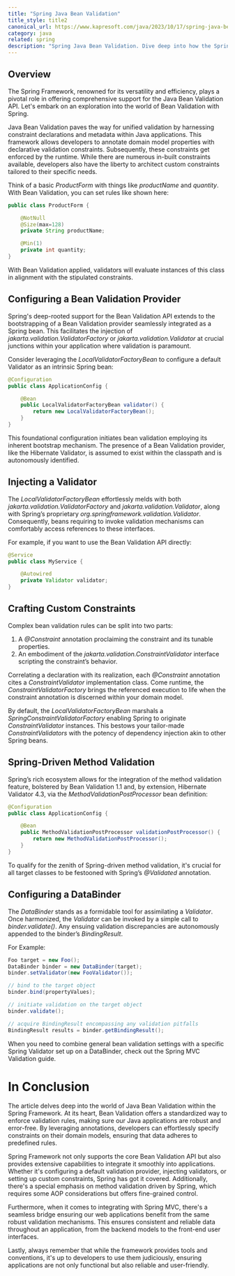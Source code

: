 ```yaml
---
title: "Spring Java Bean Validation"
title_style: title2
canonical_url: https://www.kapresoft.com/java/2023/10/17/spring-java-bean-validation.html
category: java
related: spring
description: "Spring Java Bean Validation. Dive deep into how the Spring Framework supports the Java Bean Validation API, configuration methods, and custom constraints."
---
```


## Overview

The Spring Framework, renowned for its versatility and efficiency, plays a pivotal role in offering comprehensive support for the Java Bean Validation API. Let's embark on an exploration into the world of Bean Validation with Spring.<!--excerpt-->

Java Bean Validation paves the way for unified validation by harnessing constraint declarations and metadata within Java applications. This framework allows developers to annotate domain model properties with declarative validation constraints. Subsequently, these constraints get enforced by the runtime. While there are numerous in-built constraints available, developers also have the liberty to architect custom constraints tailored to their specific needs.

Think of a basic _ProductForm_ with things like _productName_ and _quantity_. With Bean Validation, you can set rules like shown here:

```java
public class ProductForm {

	@NotNull 
	@Size(max=128)
	private String productName;

	@Min(1)
	private int quantity;
}
```

With Bean Validation applied, validators will evaluate instances of this class in alignment with the stipulated constraints.

## Configuring a Bean Validation Provider

Spring's deep-rooted support for the Bean Validation API extends to the bootstrapping of a Bean Validation provider seamlessly integrated as a Spring bean. This facilitates the injection of _jakarta.validation.ValidatorFactory_ or _jakarta.validation.Validator_ at crucial junctions within your application where validation is paramount.

Consider leveraging the _LocalValidatorFactoryBean_ to configure a default Validator as an intrinsic Spring bean:

```java
@Configuration 
public class ApplicationConfig {

	@Bean 
	public LocalValidatorFactoryBean validator() {
		return new LocalValidatorFactoryBean();
	}
}
```

This foundational configuration initiates bean validation employing its inherent bootstrap mechanism. The presence of a Bean Validation provider, like the Hibernate Validator, is assumed to exist within the classpath and is autonomously identified.

## Injecting a Validator

The _LocalValidatorFactoryBean_ effortlessly melds with both _jakarta.validation.ValidatorFactory_ and _jakarta.validation.Validator_, along with Spring’s proprietary _org.springframework.validation.Validator_. Consequently, beans requiring to invoke validation mechanisms can comfortably access references to these interfaces.

For example, if you want to use the Bean Validation API directly:

```java
@Service 
public class MyService {

	@Autowired 
	private Validator validator;
}
```

## Crafting Custom Constraints

Complex bean validation rules can be split into two parts:

1. A _@Constraint_ annotation proclaiming the constraint and its tunable properties.
2. An embodiment of the _jakarta.validation.ConstraintValidator_ interface scripting the constraint’s behavior.

Correlating a declaration with its realization, each _@Constraint_ annotation cites a _ConstraintValidator_ implementation class. Come runtime, the _ConstraintValidatorFactory_ brings the referenced execution to life when the constraint annotation is discerned within your domain model.

By default, the _LocalValidatorFactoryBean_ marshals a _SpringConstraintValidatorFactory_ enabling Spring to originate _ConstraintValidator_ instances. This bestows your tailor-made _ConstraintValidators_ with the potency of dependency injection akin to other Spring beans.

## Spring-Driven Method Validation

Spring’s rich ecosystem allows for the integration of the method validation feature, bolstered by Bean Validation 1.1 and, by extension, Hibernate Validator 4.3, via the _MethodValidationPostProcessor_ bean definition:

```java
@Configuration 
public class ApplicationConfig {

	@Bean 
	public MethodValidationPostProcessor validationPostProcessor() {
		return new MethodValidationPostProcessor();
	}
}
```

To qualify for the zenith of Spring-driven method validation, it's crucial for all target classes to be festooned with Spring’s _@Validated_ annotation.

## Configuring a DataBinder

The _DataBinder_ stands as a formidable tool for assimilating a _Validator_. Once harmonized, the _Validator_ can be invoked by a simple call to _binder.validate()_. Any ensuing validation discrepancies are autonomously appended to the binder’s _BindingResult_.

For Example:

```java
Foo target = new Foo();
DataBinder binder = new DataBinder(target);
binder.setValidator(new FooValidator());

// bind to the target object
binder.bind(propertyValues);

// initiate validation on the target object
binder.validate();

// acquire BindingResult encompassing any validation pitfalls
BindingResult results = binder.getBindingResult();
```

When you need to combine general bean validation settings with a specific Spring Validator set up on a DataBinder, check out the Spring MVC Validation guide.

# In Conclusion

The article delves deep into the world of Java Bean Validation within the Spring Framework. At its heart, Bean Validation offers a standardized way to enforce validation rules, making sure our Java applications are robust and error-free. By leveraging annotations, developers can effortlessly specify constraints on their domain models, ensuring that data adheres to predefined rules.

Spring Framework not only supports the core Bean Validation API but also provides extensive capabilities to integrate it smoothly into applications. Whether it's configuring a default validation provider, injecting validators, or setting up custom constraints, Spring has got it covered. Additionally, there's a special emphasis on method validation driven by Spring, which requires some AOP considerations but offers fine-grained control.

Furthermore, when it comes to integrating with Spring MVC, there's a seamless bridge ensuring our web applications benefit from the same robust validation mechanisms. This ensures consistent and reliable data throughout an application, from the backend models to the front-end user interfaces.

Lastly, always remember that while the framework provides tools and conventions, it's up to developers to use them judiciously, ensuring applications are not only functional but also reliable and user-friendly.
